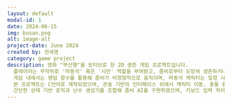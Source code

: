 ```yaml
---
layout: default
modal-id: 1
date: 2024-06-15
img: busan.png
alt: image-alt
project-date: June 2024
created by: 전세영
category: game project
description: 영화 "부산행"을 모티브로 한 2D 생존 게임 프로젝트입니다.
  플레이어는 무작위로 '마동석' 혹은 '시민' 역할을 부여받고, 좀비로부터 도망쳐 생존하거나 좀비를 제압하는 것이 목표입니다. 
  게임 내에서는 랜덤 함수를 활용해 좀비가 비정형적으로 움직이며, 마동석 캐릭터는 일정 시간마다 공격이 가능해 좀비를 제압할 수 있습니다.  
  본 프로젝트는 C언어로 제작되었으며, 콘솔 기반의 인터페이스 위에서 캐릭터 이동, 충돌 판정, 랜덤 이벤트 구현 등을 수행하였습니다.  
  간단한 상태 기반 로직과 난수 생성기를 조합해 좀비 AI를 구현하였으며, 키보드 입력 처리와 타이머를 활용한 스킬 발동 시스템도 함께 설계하였습니다.
---
```

